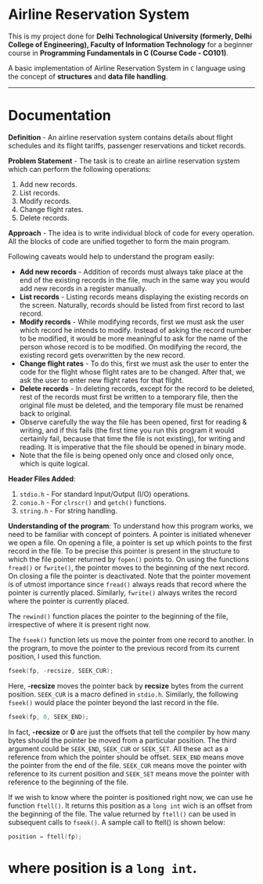 # Airline Reservation System

This is my project done for **Delhi Technological University (formerly, Delhi College of Engineering), Faculty of Information Technology** for a beginner course in **Programming Fundamentals in C (Course Code - CO101)**.

A basic implementation of Airline Reservation System in ```C``` language using the concept of **structures** and **data file handling**.

---

# Documentation

**Definition** - An airline reservation system contains details about flight schedules and its flight tariffs, passenger reservations and ticket records.

**Problem Statement** - The task is to create an airline reservation system which can perform the following operations:
1. Add new records.
2. List records.
3. Modify records.
4. Change flight rates.
5. Delete records.

**Approach** - The idea is to write individual block of code for every operation. All the blocks of code are unified together to form the main program.

Following caveats would help to understand the program easily:
* **Add new records** - Addition of records must always take place at the end of the existing records in the file, much in the same way you would add new records in a register manually.
* **List records** - Listing records means displaying the existing records on the screen. Naturally, records should be listed from first record to last record.
* **Modify records** - While modifying records, first we must ask the user which record he intends to modify. Instead of asking the record number to be modified, it would be more meaningful to ask for the name of the person whose record is to be modified. On modifying the record, the existing record gets overwritten by the new record.
* **Change flight rates** - To do this, first we must ask the user to enter the code for the flight whose flight rates are to be changed. After that, we ask the user to enter new flight rates for that flight.
* **Delete records** - In deleting records, except for the record to be deleted, rest of the records must first be written to a temporary file, then the original file must be deleted, and the temporary file must be renamed back to original.
* Observe carefully the way the file has been opened, first for reading & writing, and if this fails (the first time you run this program it would certainly fail, because that time the file is not existing), for writing and reading. It is imperative that the file should be opened in binary mode.
* Note that the file is being opened only once and closed only once, which is quite logical. 

**Header Files Added**:
1. ```stdio.h``` - For standard Input/Output (I/O) operations.
2. ```conio.h``` - For ```clrscr()``` and ```getch()``` functions.
3. ```string.h``` - For string handling.

**Understanding of the program**:
To understand how this program works, we need to be familiar with concept of pointers. A pointer is initiated whenever we open a file. On opening a file, a pointer is set up which points to the first record in the file. To be precise this pointer is present in the structure to which the file pointer returned by ```fopen()``` points to. On using the functions ```fread()``` or ```fwrite()```, the pointer moves to the beginning of the next record. On closing a file the pointer is deactivated. Note that the pointer movement is of utmost importance since ```fread()``` always reads that record where the pointer is currently placed. Similarly, ```fwrite()``` always writes the record where the pointer is currently placed.

The ```rewind()``` function places the pointer to the beginning of the file, irrespective of where it is present right now.

The ```fseek()``` function lets us move the pointer from one record to another. In the program, to move the pointer to the previous record from its current position, I used this function.

```C
fseek(fp, -recsize, SEEK_CUR);
```

Here, **-recsize** moves the pointer back by **recsize** bytes from the current position. ```SEEK_CUR``` is a macro defined in ```stdio.h```.
Similarly, the following ```fseek()``` would place the pointer beyond the last record in the file.

```C
fseek(fp, 0, SEEK_END);
```

In fact, **-recsize** or **0** are just the offsets that tell the compiler by how many bytes should the pointer be moved from a particular position. The third argument could be ```SEEK_END```, ```SEEK_CUR``` or ```SEEK_SET```. All these act as a reference from which the pointer should be offset. ```SEEK_END``` means move the pointer from the end of the file. ```SEEK_CUR``` means move the pointer with reference to its current position and ```SEEK_SET``` means move the pointer with reference to the beginning of the file.

If we wish to know where the pointer is positioned right now, we can use he function ```ftell()```. It returns this position as a ```long int``` wich is an offset from the beginning of the file. The value returned by ```ftell()``` can be used in subsequent calls to ```fseek()```. A sample call to ftell() is shown below:

```C
position = ftell(fp);
```

where **position** is a ```long int```.
===
